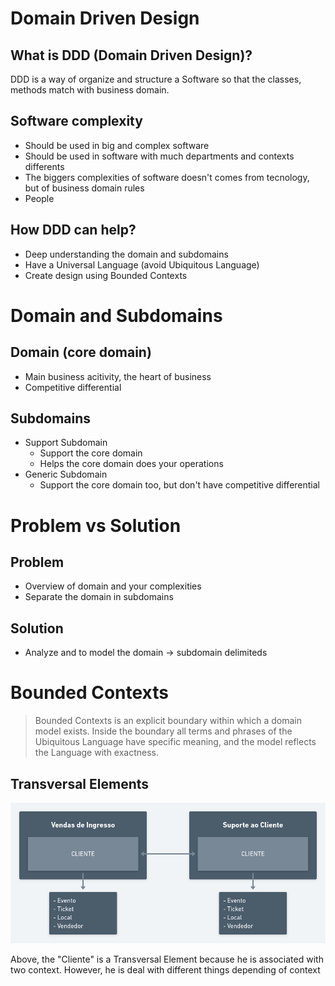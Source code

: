 # Domain Driven Design

## What is DDD (Domain Driven Design)?
DDD is a way of organize and structure a Software so that the classes, methods match with business domain.

## Software complexity
- Should be used in big and complex software
- Should be used in software with much departments and contexts differents
- The biggers complexities of software doesn't comes from tecnology, but of business domain rules
- People

## How DDD can help?
- Deep understanding the domain and subdomains
- Have a Universal Language (avoid Ubiquitous Language)
- Create design using Bounded Contexts

# Domain and Subdomains

## Domain (core domain)
- Main business acitivity, the heart of business
- Competitive differential

## Subdomains
- Support Subdomain
    - Support the core domain
    - Helps the core domain does your operations
- Generic Subdomain
    - Support the core domain too, but don't have competitive differential
 
# Problem vs Solution

## Problem
- Overview of domain and your complexities
- Separate the domain in subdomains

## Solution
- Analyze and to model the domain -> subdomain delimiteds

# Bounded Contexts
> Bounded Contexts is an explicit boundary within which a domain model exists. Inside the boundary all terms and phrases of the Ubiquitous Language have specific meaning, and the model reflects the Language with exactness.

## Transversal Elements
![](context.png "Context Example")

Above, the "Cliente" is a Transversal Element because he is associated with two context. However, he is deal with different things depending of context
